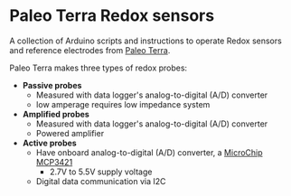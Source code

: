 # Paleo Terra Redox sensors

A collection of Arduino scripts and instructions to operate Redox sensors and reference electrodes from [Paleo Terra](https://paleoterra.nl).

Paleo Terra makes three types of redox probes:
* **Passive probes**
  * Measured with data logger's analog-to-digital (A/D) converter
  * low amperage requires low impedance system
* **Amplified probes**
  * Measured with data logger's analog-to-digital (A/D) converter
  * Powered amplifier
* **Active probes**
  * Have onboard analog-to-digital (A/D) converter, a [MicroChip MCP3421](https://www.microchip.com/wwwproducts/en/en520011)
    * 2.7V to 5.5V supply voltage
  * Digital data communication via I2C
